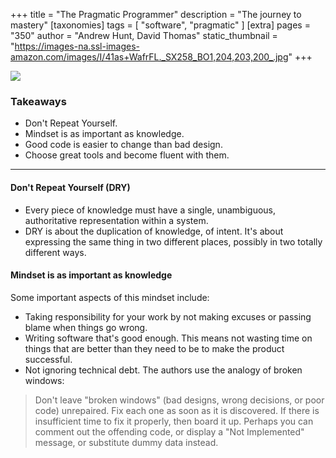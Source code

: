 +++
title = "The Pragmatic Programmer"
description = "The journey to mastery"
[taxonomies]
tags = [ "software", "pragmatic" ]
[extra]
pages = "350"
author = "Andrew Hunt, David Thomas"
static_thumbnail = "https://images-na.ssl-images-amazon.com/images/I/41as+WafrFL._SX258_BO1,204,203,200_.jpg"
+++

<a target="_blank"  href="https://www.amazon.de/gp/product/0135957052/ref=as_li_tl?ie=UTF8&camp=1638&creative=6742&creativeASIN=0135957052&linkCode=as2&tag=chemaclass-21&linkId=74e5087710d09c6d73062a3b357e0835">
    <img border="0" src="https://images-na.ssl-images-amazon.com/images/I/41as+WafrFL._SX258_BO1,204,203,200_.jpg" >
</a>

<!-- more -->

### Takeaways

- Don't Repeat Yourself.
- Mindset is as important as knowledge.
- Good code is easier to change than bad design.
- Choose great tools and become fluent with them.

---

#### Don't Repeat Yourself (DRY)

- Every piece of knowledge must have a single, unambiguous, authoritative representation within a system.
- DRY is about the duplication of knowledge, of intent. It's about expressing the same thing in two different places,
  possibly in two totally different ways.

#### Mindset is as important as knowledge

Some important aspects of this mindset include:

- Taking responsibility for your work by not making excuses or passing blame when things go wrong.
- Writing software that's good enough. This means not wasting time on things that are better than they need to be to
  make the product successful.
- Not ignoring technical debt. The authors use the analogy of broken windows:

> Don't leave "broken windows" (bad designs, wrong decisions, or poor code) unrepaired.
> Fix each one as soon as it is discovered. If there is insufficient time to fix it properly, then board it up.
> Perhaps you can comment out the offending code, or display a "Not Implemented" message, or substitute dummy data instead.
